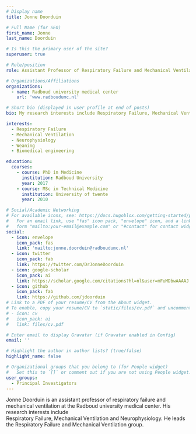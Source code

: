 ```yaml
---
# Display name
title: Jonne Doorduin

# Full Name (for SEO)
first_name: Jonne
last_name: Doorduin

# Is this the primary user of the site?
superuser: true

# Role/position
role: Assistant Professor of Respiratory Failure and Mechanical Ventilation

# Organizations/Affiliations
organizations:
  - name: Radboud university medical center
    url: 'www.radboudumc.nl'

# Short bio (displayed in user profile at end of posts)
bio: My research interests include Respiratory Failure, Mechanical Ventilation and Neurophysiology.

interests:
  - Respiratory Failure
  - Mechanical Ventilation
  - Neurophysiology
  - Weaning
  - Biomedical engineering

education:
  courses:
    - course: PhD in Medicine
      institution: Radboud University
      year: 2017
    - course: MSc in Technical Medicine
      institution: University of twente
      year: 2010

# Social/Academic Networking
# For available icons, see: https://docs.hugoblox.com/getting-started/page-builder/#icons
#   For an email link, use "fas" icon pack, "envelope" icon, and a link in the
#   form "mailto:your-email@example.com" or "#contact" for contact widget.
social:
  - icon: envelope
    icon_pack: fas
    link: 'mailto:jonne.doorduin@radboudumc.nl'
  - icon: twitter
    icon_pack: fab
    link: https://twitter.com/DrJonneDoorduin
  - icon: google-scholar
    icon_pack: ai
    link: https://scholar.google.com/citations?hl=nl&user=mFuMDbwAAAAJ
  - icon: github
    icon_pack: fab
    link: https://github.com/jdoorduin
# Link to a PDF of your resume/CV from the About widget.
# To enable, copy your resume/CV to `static/files/cv.pdf` and uncomment the lines below.
# - icon: cv
#   icon_pack: ai
#   link: files/cv.pdf

# Enter email to display Gravatar (if Gravatar enabled in Config)
email: ''

# Highlight the author in author lists? (true/false)
highlight_name: false

# Organizational groups that you belong to (for People widget)
#   Set this to `[]` or comment out if you are not using People widget.
user_groups:
  - Principal Investigators
---
```


Jonne Doorduin is an assistant professor of respiratory failure and mechanical ventilation at the Radboud university medical center. His research interests include  
Respiratory Failure, Mechanical Ventilation and Neurophysiology. He leads the Respiratory Failure and Mechanical Ventilation group.